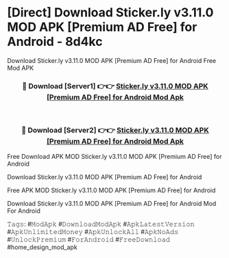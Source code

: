 # [Direct] Download Sticker.ly v3.11.0 MOD APK [Premium AD Free] for Android - 8d4kc
Download Sticker.ly v3.11.0 MOD APK [Premium AD Free] for Android Free Mod APK

<div align="center">
<h3>🔴 Download [Server1] 👉👉 <a href="https://apk-comot.site?title=Sticker.ly_v3.11.0_MOD_APK_[Premium_AD_Free]_for_Android">Sticker.ly v3.11.0 MOD APK [Premium AD Free] for Android Mod Apk</a></h3><br>

<h3>🔴 Download [Server2] 👉👉 <a href="https://apk-comot.site?title=Sticker.ly_v3.11.0_MOD_APK_[Premium_AD_Free]_for_Android">Sticker.ly v3.11.0 MOD APK [Premium AD Free] for Android Mod Apk</a></h3>
</div>


Free Download APK MOD Sticker.ly v3.11.0 MOD APK [Premium AD Free] for Android

Download Sticker.ly v3.11.0 MOD APK [Premium AD Free] for Android 

Free APK MOD Sticker.ly v3.11.0 MOD APK [Premium AD Free] for Android 

Download Sticker.ly v3.11.0 MOD APK [Premium AD Free] for Android Mod For Android

𝚃𝚊𝚐𝚜: #𝙼𝚘𝚍𝙰𝚙𝚔 #𝙳𝚘𝚠𝚗𝚕𝚘𝚊𝚍𝙼𝚘𝚍𝙰𝚙𝚔 #𝙰𝚙𝚔𝙻𝚊𝚝𝚎𝚜𝚝𝚅𝚎𝚛𝚜𝚒𝚘𝚗 #𝙰𝚙𝚔𝚄𝚗𝚕𝚒𝚖𝚒𝚝𝚎𝚍𝙼𝚘𝚗𝚎𝚢 #𝙰𝚙𝚔𝚄𝚗𝚕𝚘𝚌𝚔𝙰𝚕𝚕 #𝙰𝚙𝚔𝙽𝚘𝙰𝚍𝚜 #𝚄𝚗𝚕𝚘𝚌𝚔𝙿𝚛𝚎𝚖𝚒𝚞𝚖 #𝙵𝚘𝚛𝙰𝚗𝚍𝚛𝚘𝚒𝚍 #𝙵𝚛𝚎𝚎𝙳𝚘𝚠𝚗𝚕𝚘𝚊𝚍 #home_design_mod_apk
